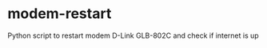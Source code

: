 modem-restart
=============

Python script to restart modem D-Link GLB-802C and check if internet is up
